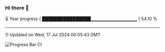 ### Hi there 👋

⏳ Year progress { ████████████████▁▁▁▁▁▁▁▁▁▁▁▁▁▁ } 54.10 %

---

⏰ Updated on Wed, 17 Jul 2024 00:05:43 GMT

![Progress Bar CI](https://github.com/liununu/liununu/workflows/Progress%20Bar%20CI/badge.svg)
